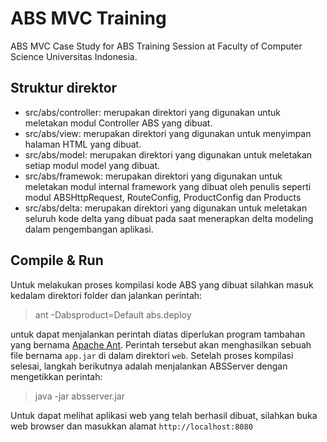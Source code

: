 # ABS MVC Training
ABS MVC Case Study for ABS Training Session at Faculty of Computer Science Universitas Indonesia.

## Struktur direktor
* src/abs/controller: merupakan direktori yang digunakan untuk meletakan modul Controller ABS yang dibuat.
* src/abs/view: merupakan direktori yang digunakan untuk menyimpan halaman HTML yang dibuat.
* src/abs/model: merupakan direktori yang digunakan untuk meletakan setiap modul model yang dibuat.
* src/abs/framewok: merupakan direktori yang digunakan untuk meletakan modul internal framework yang dibuat oleh penulis seperti modul
ABSHttpRequest, RouteConfig, ProductConfig dan Products
* src/abs/delta: merupakan direktori yang digunakan untuk meletakan seluruh kode delta yang dibuat pada saat menerapkan delta modeling dalam pengembangan aplikasi.

## Compile & Run
Untuk melakukan proses kompilasi kode ABS yang dibuat silahkan masuk kedalam direktori folder dan jalankan perintah:
>	ant -Dabsproduct=Default abs.deploy

untuk dapat menjalankan perintah diatas diperlukan program tambahan yang bernama [Apache Ant](http://ant.apache.org/bindownload.cgi). Perintah tersebut akan menghasilkan sebuah file bernama `app.jar` di dalam direktori `web`. Setelah proses kompilasi selesai, langkah berikutnya adalah menjalankan ABSServer dengan mengetikkan perintah:
>	java -jar absserver.jar

Untuk dapat melihat aplikasi web yang telah berhasil dibuat, silahkan buka web browser dan masukkan alamat `http://localhost:8080` 
